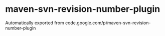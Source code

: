 # maven-svn-revision-number-plugin
Automatically exported from code.google.com/p/maven-svn-revision-number-plugin
